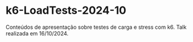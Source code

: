 # k6-LoadTests-2024-10
Conteúdos de apresentação sobre testes de carga e stress com k6. Talk realizada em 16/10/2024.
